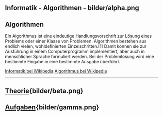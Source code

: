 
Informatik - Algorithmen - bilder/alpha.png
---
## Algorithmen

Ein Algorithmus ist eine eindeutige Handlungsvorschrift zur Lösung eines Problems oder einer Klasse von Problemen. Algorithmen bestehen aus endlich vielen, wohldefinierten Einzelschritten.[1] Damit können sie zur Ausführung in einem Computerprogramm implementiert, aber auch in menschlicher Sprache formuliert werden. Bei der Problemlösung wird eine bestimmte Eingabe in eine bestimmte Ausgabe überführt.

[Informatik bei Wikipedia](https://de.wikipedia.org/wiki/Informatik)
[Algorithmus bei Wikipedia](https://de.wikipedia.org/wiki/Algorithmus)

---
## [Theorie](theorie.md){bilder/beta.png}
## [Aufgaben](aufgaben.md){bilder/gamma.png}
